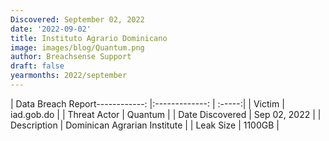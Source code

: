 ```yaml
---
Discovered: September 02, 2022
date: '2022-09-02'
title: Instituto Agrario Dominicano
image: images/blog/Quantum.png
author: Breachsense Support
draft: false
yearmonths: 2022/september
---
```


| Data Breach Report------------:     |:-------------:    | :-----:|
| Victim      | iad.gob.do      | 
| Threat Actor      | Quantum      | 
| Date Discovered      | Sep 02, 2022      | 
| Description      | Dominican Agrarian Institute      | 
| Leak Size      | 1100GB      | 

